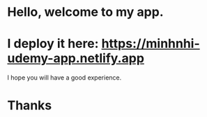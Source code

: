 # Hello, welcome to my app.
# I deploy it here: https://minhnhi-udemy-app.netlify.app
I hope you will have a good experience.
# Thanks
